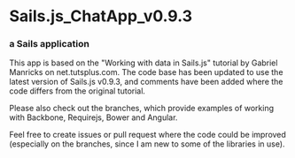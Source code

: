 # Sails.js_ChatApp_v0.9.3
### a Sails application

This app is based on the "Working with data in Sails.js" tutorial by Gabriel Manricks on net.tutsplus.com. The code base has been updated to use the latest version of Sails.js v0.9.3, and comments have been added where the code differs from the original tutorial.

Please also check out the branches, which provide examples of working with Backbone, Requirejs, Bower and Angular.

Feel free to create issues or pull request where the code could be improved (especially on the branches, since I am new to some of the libraries in use).
